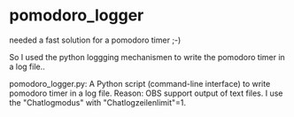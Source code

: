 # pomodoro_logger
needed a fast solution for a pomodoro timer ;-)

So I used the python loggging mechanismen to write the pomodoro timer in a log file..

pomodoro_logger.py: A Python script (command-line interface) to write pomodoro timer in a log file.
Reason: 
OBS support output of text files. I use the "Chatlogmodus" with "Chatlogzeilenlimit"=1.


